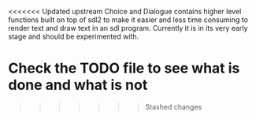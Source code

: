 <<<<<<< Updated upstream
Choice and Dialogue contains higher level functions built on top of sdl2 
to make it easier and less time consuming to render text and draw text 
in an sdl program. Currently it is in its very early stage and should be
experimented with. 

Check the TODO file to see what is done and what is not
=======
>>>>>>> Stashed changes
